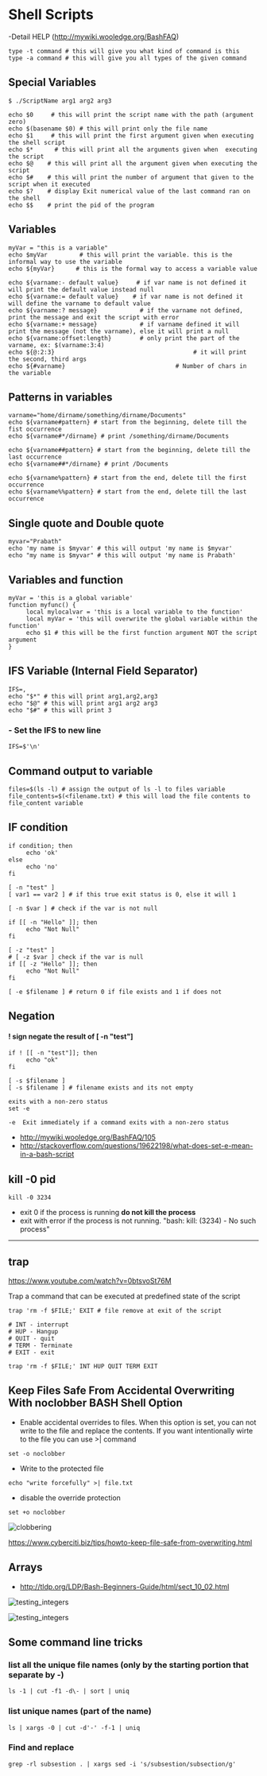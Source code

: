 # Shell Scripts

-Detail HELP (http://mywiki.wooledge.org/BashFAQ)

```
type -t command # this will give you what kind of command is this
type -a command # this will give you all types of the given command
```

## Special Variables
```
$ ./ScriptName arg1 arg2 arg3
```
```
echo $0     # this will print the script name with the path (argument zero)
echo $(basename $0) # this will print only the file name
echo $1     # this will print the first argument given when executing the shell script
echo $*      # this will print all the arguments given when  executing the script
echo $@    # this will print all the argument given when executing the script
echo $#    # this will print the number of argument that given to the script when it executed
echo $?    # display Exit numerical value of the last command ran on the shell
echo $$    # print the pid of the program
```

## Variables
```
myVar = "this is a variable"
echo $myVar         # this will print the variable. this is the informal way to use the variable
echo ${myVar}      # this is the formal way to access a variable value
```
```
echo ${varname:- default value}     # if var name is not defined it will print the default value instead null
echo ${varname:= default value}    # if var name is not defined it will define the varname to default value
echo ${varname:? message}            # if the varname not defined, print the message and exit the script with error
echo ${varname:+ message}            # if varname defined it will print the message (not the varname), else it will print a null
echo ${varname:offset:length}        # only print the part of the varname, ex: $(varname:3:4)
echo ${@:2:3}                                       # it will print the second, third args
echo ${#varname}                               # Number of chars in the variable
```

## Patterns in variables
```
varname="home/dirname/something/dirname/Documents"
echo ${varname#pattern} # start from the beginning, delete till the fist occurrence
echo ${varname#*/dirname} # print /something/dirname/Documents
```
```
echo ${varname##pattern} # start from the beginning, delete till the last occurrence
echo ${varname##*/dirname} # print /Documents
```
```
echo ${varname%pattern} # start from the end, delete till the first occurrence
echo ${varname%%pattern} # start from the end, delete till the last occurrence
```

## Single quote and Double quote
```
myvar="Prabath"
echo 'my name is $myvar' # this will output 'my name is $myvar'
echo "my name is $myvar" # this will output 'my name is Prabath'
```

## Variables and function
```
myVar = 'this is a global variable'
function myfunc() {
     local mylocalvar = 'this is a local variable to the function'
     local myVar = 'this will overwrite the global variable within the function'
     echo $1 # this will be the first function argument NOT the script argument
}
```

## IFS Variable  (Internal Field Separator)

```
IFS=,
echo "$*" # this will print arg1,arg2,arg3
echo "$@" # this will print arg1 arg2 arg3
echo "$#" # this will print 3
```

### - Set the IFS to new line
```
IFS=$'\n'
```

## Command output to variable

```
files=$(ls -l) # assign the output of ls -l to files variable
file_contents=$(<filename.txt) # this will load the file contents to file_content variable
```

## IF condition
```
if condition; then
     echo 'ok'
else
     echo 'no'
fi
```
```
[ -n "test" ]
[ var1 == var2 ] # if this true exit status is 0, else it will 1
```
```
[ -n $var ] # check if the var is not null
```
```
if [[ -n "Hello" ]]; then
     echo "Not Null"
fi
```
```
[ -z "test" ]
# [ -z $var ] check if the var is null
if [[ -z "Hello" ]]; then
     echo "Not Null"
fi
```

```
[ -e $filename ] # return 0 if file exists and 1 if does not
```
## Negation


#### ! sign negate the result of [ -n "test"]
```
if ! [[ -n "test"]]; then
     echo "ok"
fi
```

```
[ -s $filename ]
[ -s $filename ] # filename exists and its not empty

exits with a non-zero status
set -e
```
```
-e  Exit immediately if a command exits with a non-zero status
```

- http://mywiki.wooledge.org/BashFAQ/105
- http://stackoverflow.com/questions/19622198/what-does-set-e-mean-in-a-bash-script


## kill -0 pid
```
kill -0 3234 
```
- exit 0 if the process is running **do not kill the process**
- exit with error if the process is not running. "bash: kill: (3234) - No such process"
---

## trap 
https://www.youtube.com/watch?v=0btsvoSt76M

Trap a command that can be executed at predefined state of the script

```
trap 'rm -f $FILE;' EXIT # file remove at exit of the script

# INT - interrupt
# HUP - Hangup
# QUIT - quit
# TERM - Terminate
# EXIT - exit

trap 'rm -f $FILE;' INT HUP QUIT TERM EXIT
```

## Keep Files Safe From Accidental Overwriting With noclobber BASH Shell Option

- Enable accidental overrides to files. When this option is set, you can not write to the file and replace the contents. If you want intentionally wirte to the file you can use >| command
```
set -o noclobber
```
- Write to the protected file
```
echo "write forcefully" >| file.txt
```
- disable the override protection 
```
set +o noclobber
```
![clobbering](img/clobbering.gif)

https://www.cyberciti.biz/tips/howto-keep-file-safe-from-overwriting.html


## Arrays
- http://tldp.org/LDP/Bash-Beginners-Guide/html/sect_10_02.html


![testing_integers](img/testingIntegers.png)

![testing_integers](img/22.png)



## Some command line tricks 

### list all the unique file names (only by the starting portion that separate by -)
```
ls -1 | cut -f1 -d\- | sort | uniq
```

### list unique names (part of the name)
```
ls | xargs -0 | cut -d'-' -f-1 | uniq
```

### Find and replace 

```
grep -rl subsestion . | xargs sed -i 's/subsestion/subsection/g'

```

